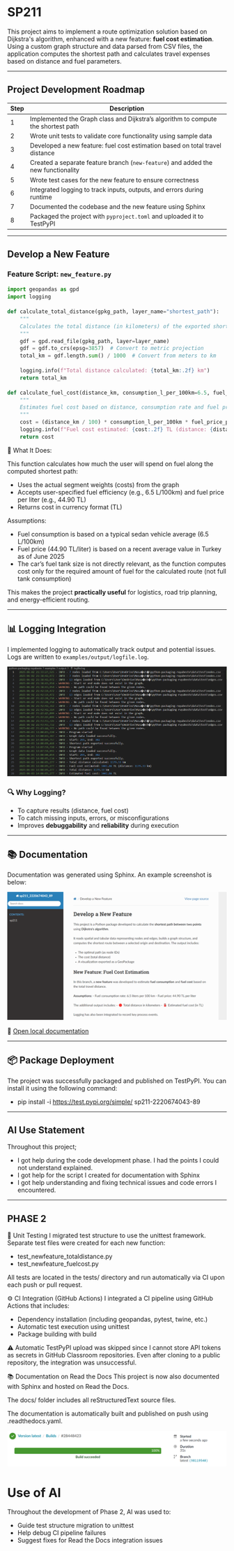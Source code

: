 # SP211

This project aims to implement a route optimization solution based on Dijkstra's algorithm, enhanced with a new feature: **fuel cost estimation**. Using a custom graph structure and data parsed from CSV files, the application computes the shortest path and calculates travel expenses based on distance and fuel parameters.

---

##  Project Development Roadmap

| Step | Description |
|------|-------------|
| 1 | Implemented the Graph class and Dijkstra’s algorithm to compute the shortest path |
| 2 | Wrote unit tests to validate core functionality using sample data |
| 3 | Developed a new feature: fuel cost estimation based on total travel distance |
| 4 | Created a separate feature branch (`new-feature`) and added the new functionality |
| 5 | Wrote test cases for the new feature to ensure correctness |
| 6 | Integrated logging to track inputs, outputs, and errors during runtime |
| 7 | Documented the codebase and the new feature using Sphinx |
| 8 | Packaged the project with `pyproject.toml` and uploaded it to TestPyPI |

---

## Develop a New Feature

### Feature Script: `new_feature.py`
```python
import geopandas as gpd
import logging

def calculate_total_distance(gpkg_path, layer_name="shortest_path"):
    """
    Calculates the total distance (in kilometers) of the exported shortest path.
    """
    gdf = gpd.read_file(gpkg_path, layer=layer_name)
    gdf = gdf.to_crs(epsg=3857)  # Convert to metric projection
    total_km = gdf.length.sum() / 1000  # Convert from meters to km

    logging.info(f"Total distance calculated: {total_km:.2f} km")
    return total_km

def calculate_fuel_cost(distance_km, consumption_l_per_100km=6.5, fuel_price_per_liter=44.90):
    """
    Estimates fuel cost based on distance, consumption rate and fuel price.
    """
    cost = (distance_km / 100) * consumption_l_per_100km * fuel_price_per_liter
    logging.info(f"Fuel cost estimated: {cost:.2f} TL (distance: {distance_km:.2f} km)")
    return cost
```

📌 What It Does:

This function calculates how much the user will spend on fuel along the computed shortest path:

- Uses the actual segment weights (costs) from the graph
- Accepts user-specified fuel efficiency (e.g., 6.5 L/100km) and fuel price per liter (e.g., 44.90 TL)
- Returns cost in currency format (TL)

Assumptions:
- Fuel consumption is based on a typical sedan vehicle average (6.5 L/100km)
- Fuel price (44.90 TL/liter) is based on a recent average value in Turkey as of June 2025
- The car’s fuel tank size is not directly relevant, as the function computes cost only for the required amount of fuel for the calculated route (not full tank consumption)

This makes the project **practically useful** for logistics, road trip planning, and energy-efficient routing.

---

## 📊 Logging Integration

I implemented logging to automatically track output and potential issues. Logs are written to `examples/output/logfile.log`.

![Logging Screenshot](img/logging.png)

### 🔍 Why Logging?
- To capture results (distance, fuel cost)
- To catch missing inputs, errors, or misconfigurations
- Improves **debuggability** and **reliability** during execution

---

## 📚 Documentation

Documentation was generated using Sphinx. An example screenshot is below:

![Documentation Screenshot](img/documentation.png)

🔗 [Open local documentation](C:/Users/User/OneDrive/Masaüstü/python-packaging-ruyabeste/docs/build/html/index.html)

---

## 📦 Package Deployment
The project was successfully packaged and published on TestPyPI. You can install it using the following command:
- pip install -i https://test.pypi.org/simple/ sp211-2220674043-89

---

##  AI Use Statement

Throughout this project;

- I got help during the code development phase. I had the points I could not understand explained.
- I got help for the script I created for documentation with Sphinx
- I got help understanding and fixing technical issues and code errors I encountered.



---

## PHASE 2

🧪 Unit Testing
I migrated test structure to use the unittest framework. Separate test files were created for each new function:
- test_newfeature_totaldistance.py
- test_newfeature_fuelcost.py

All tests are located in the tests/ directory and run automatically via CI upon each push or pull request.

⚙️ CI Integration (GitHub Actions)
I integrated a CI pipeline using GitHub Actions that includes:
- Dependency installation (including geopandas, pytest, twine, etc.)
- Automatic test execution using unittest
- Package building with build

⚠️ Automatic TestPyPI upload was skipped since I cannot store API tokens as secrets in GitHub Classroom repositories. Even after cloning to a public repository, the integration was unsuccessful.

📚 Documentation on Read the Docs
This project is now also documented with Sphinx and hosted on Read the Docs.

The docs/ folder includes all reStructuredText source files.

The documentation is automatically built and published on push using .readthedocs.yaml.

![Readthedocs Screenshot](img/readthe.png)

# Use of AI
Throughout the development of Phase 2, AI was used to:
- Guide test structure migration to unittest
- Help debug CI pipeline failures
- Suggest fixes for Read the Docs integration issues

